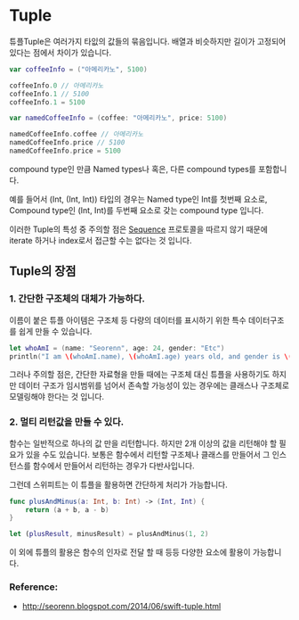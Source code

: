 # Tuple

튜플Tuple은 여러가지 타잆의 값들의 묶음입니다. 배열과 비슷하지만 길이가 고정되어 있다는 점에서 차이가 있습니다.

```swift
var coffeeInfo = ("아메리카노", 5100)

coffeeInfo.0 // 아메리카노
coffeeInfo.1 // 5100
coffeeInfo.1 = 5100

var namedCoffeeInfo = (coffee: "아메리카노", price: 5100)

namedCoffeeInfo.coffee // 아메리카노
namedCoffeeInfo.price // 5100
namedCoffeeInfo.price = 5100
```

compound type인 만큼 Named types나 혹은, 다른 compound types를 포함합니다.

예를 들어서 (Int, (Int, Int)) 타입의 경우는 Named type인 Int를 첫번째 요소로, Compound type인 (Int, Int)를 두번째 요소로 갖는 compound type 입니다.

이러한 Tuple의 특성 중 주의할 점은 [Sequence](./sequence.md) 프로토콜을 따르지 않기 때문에 iterate 하거나 index로서 접근할 수는 없다는 것 입니다. 

## Tuple의 장점

### 1. 간단한 구조체의 대체가 가능하다.

이름이 붙은 튜플 아이템은 구조체 등 다량의 데이터를 표시하기 위한 특수 데이터구조를 쉽게 만들 수 있습니다.

```swift
let whoAmI = (name: "Seorenn", age: 24, gender: "Etc")
println("I am \(whoAmI.name), \(whoAmI.age) years old, and gender is \(whoAmI.gender)")
```

그러나 주의할 점은, 간단한 자료형을 만들 때에는 구조체 대신 튜플을 사용하기도 하지만 데이터 구조가 임시범위를 넘어서 존속할 가능성이 있는 경우에는 클래스나 구조체로 모델링해야 한다는 것 입니다.

### 2. 멀티 리턴값을 만들 수 있다.

함수는 일반적으로 하나의 값 만을 리턴합니다. 하지만 2개 이상의 값을 리턴해야 할 필요가 있을 수도 있습니다. 보통은 함수에서 리턴할 구조체나 클래스를 만들어서 그 인스턴스를 함수에서 만들어서 리턴하는 경우가 다반사입니다.

그런데 스위피트는 이 튜플을 활용하면 간단하게 처리가 가능합니다.

```swift
func plusAndMinus(a: Int, b: Int) -> (Int, Int) {
    return (a + b, a - b)
}

let (plusResult, minusResult) = plusAndMinus(1, 2)
```

이 외에 튜플의 활용은 함수의 인자로 전달 할 때 등등 다양한 요소에 활용이 가능합니다.

### Reference:

- http://seorenn.blogspot.com/2014/06/swift-tuple.html
